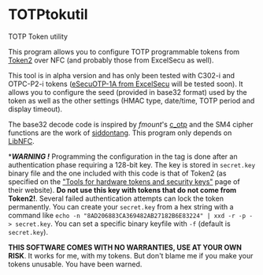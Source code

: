 # TOTPtokutil
TOTP Token utility

This program allows you to configure TOTP programmable tokens from [Token2](https://www.token2.eu/shop/category/programmable-tokens) over NFC (and probably those from ExcelSecu as well).

This tool is in alpha version and has only been tested with C302-i and OTPC-P2-i tokens ([eSecuOTP-1A from ExcelSecu](https://www.excelsecu.com/productdetail/esecuotptoken26.html) will be tested soon). It allows you to configure the seed (provided in base32 format) used by the token as well as the other settings (HMAC type, date/time, TOTP period and display timeout).

The base32 decode code is inspired by *fmount*'s [c_otp](https://github.com/fmount/c_otp) and the SM4 cipher functions are the work of [siddontang](https://github.com/siddontang/pygmcrypto). This program only depends on [LibNFC](https://github.com/nfc-tools/libnfc).

****WARNING !*** Programming the configuration in the tag is done after an authentication phase requiring a 128-bit key. The key is stored in `secret.key` binary file and the one included with this code is that of Token2 (as specified on the ["Tools for hardware tokens and security keys"](https://www.token2.eu/site/page/tools-for-programmable-tokens) page of their website). **Do not use this key with tokens that do not come from Token2!**. Several failed authentication attempts can lock the token permanently. You can create your `secret.key` from a hex string with a command like `echo -n "8AD206883CA369482AB27182B6E83224" | xxd -r -p - > secret.key`. You can set a specific binary keyfile with `-f` (default is `secret.key`).

**THIS SOFTWARE COMES WITH NO WARRANTIES, USE AT YOUR OWN RISK**. It works for me, with my tokens. But don't blame me if you make your tokens unusable. You have been warned.

